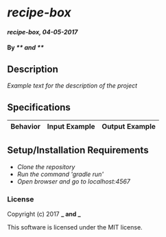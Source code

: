 # _recipe-box_

#### _recipe-box, 04-05-2017_

#### By _** and **_

## Description
_Example text for the description of the project_


## Specifications

| Behavior                   | Input Example     | Output Example    |
| -------------------------- | -----------------:| -----------------:|



## Setup/Installation Requirements

* _Clone the repository_
* _Run the command 'gradle run'_
* _Open browser and go to localhost:4567_


### License

Copyright (c) 2017 **_ and _**

This software is licensed under the MIT license.
